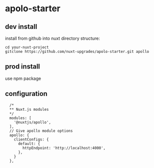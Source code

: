 # apolo-starter

## dev install

install from github into nuxt directory structure:

```
cd your-nuxt-project
gitclone https://github.com/nuxt-upgrades/apolo-starter.git apollo
```

## prod install

use npm package

## configuration

```	
  /*
  ** Nuxt.js modules
  */
  modules: [
    '@nuxtjs/apollo',
  ],
  // Give apollo module options
  apollo: {
    clientConfigs: {
      default: {
        httpEndpoint: 'http://localhost:4000',
      },
    }
  },
```

